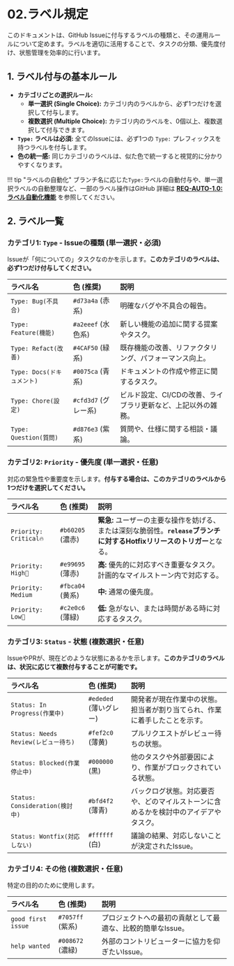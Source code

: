 # 02.ラベル規定

このドキュメントは、GitHub
Issueに付与するラベルの種類と、その運用ルールについて定めます。ラベルを適切に活用することで、タスクの分類、優先度付け、状態管理を効率的に行います。

## 1. ラベル付与の基本ルール

- **カテゴリごとの選択ルール:**
  - **単一選択 (Single Choice):**
    カテゴリ内のラベルから、必ず1つだけを選択して付与します。
  - **複数選択 (Multiple Choice):**
    カテゴリ内のラベルを、0個以上、複数選択して付与できます。
- **`Type:` ラベルは必須:** 全てのIssueには、必ず1つの `Type:`
  プレフィックスを持つラベルを付与します。
- **色の統一感:**
  同じカテゴリのラベルは、似た色で統一すると視覚的に分かりやすくなります。

!!! tip
"ラベルの自動化" ブランチ名に応じた`Type:`ラベルの自動付与や、単一選択ラベルの自動整理など、一部のラベル操作はGitHub
詳細は **[REQ-AUTO-1.0: ラベル自動化機能](../../../01_システム仕様/02_ラベル自動化機能.md#REQ-AUTO-1.0)** を参照してください。

## 2. ラベル一覧

### カテゴリ1: `Type` - Issueの種類 (単一選択・必須)

Issueが「何についての」タスクなのかを示します。**このカテゴリのラベルは、必ず1つだけ付与してください。**

| ラベル名                   | 色 (推奨)            | 説明                                                          |
| :------------------------- | :------------------- | :------------------------------------------------------------ |
| `Type: Bug(不具合)`        | `#d73a4a` (赤系)     | 明確なバグや不具合の報告。                                    |
| `Type: Feature(機能)`      | `#a2eeef` (水色系)   | 新しい機能の追加に関する提案やタスク。                        |
| `Type: Refact(改善)`       | `#4CAF50` (緑系)     | 既存機能の改善、リファクタリング、パフォーマンス向上。        |
| `Type: Docs(ドキュメント)` | `#0075ca` (青系)     | ドキュメントの作成や修正に関するタスク。                      |
| `Type: Chore(設定)`        | `#cfd3d7` (グレー系) | ビルド設定、CI/CDの改善、ライブラリ更新など、上記以外の雑務。 |
| `Type: Question(質問)`     | `#d876e3` (紫系)     | 質問や、仕様に関する相談・議論。                              |

### カテゴリ2: `Priority` - 優先度 (単一選択・任意)

対応の緊急性や重要度を示します。**付与する場合は、このカテゴリのラベルから1つだけを選択してください。**

| ラベル名               | 色 (推奨)        | 説明                                                                                                                      |
| :--------------------- | :--------------- | :------------------------------------------------------------------------------------------------------------------------ |
| `Priority: Critical🔥` | `#b60205` (濃赤) | **緊急:** ユーザーの主要な操作を妨げる、または深刻な脆弱性。**`release`ブランチに対するHotfixリリースのトリガー**となる。 |
| `Priority: High🔼`     | `#e99695` (薄赤) | **高:** 優先的に対応すべき重要なタスク。計画的なマイルストーン内で対応する。                                              |
| `Priority: Medium`     | `#fbca04` (黄系) | **中:** 通常の優先度。                                                                                                    |
| `Priority: Low🔽`      | `#c2e0c6` (薄緑) | **低:** 急がない、または時間がある時に対応するタスク。                                                                    |

### カテゴリ3: `Status` - 状態 (複数選択・任意)

IssueやPRが、現在どのような状態にあるかを示します。**このカテゴリのラベルは、状況に応じて複数付与することが可能です。**

| ラベル名                             | 色 (推奨)              | 説明                                                                                 |
| :----------------------------------- | :--------------------- | :----------------------------------------------------------------------------------- |
| `Status: In Progress(作業中)`        | `#ededed` (薄いグレー) | 開発者が現在作業中の状態。担当者が割り当てられ、作業に着手したことを示す。           |
| `Status: Needs Review(レビュー待ち)` | `#fef2c0` (薄黄)       | プルリクエストがレビュー待ちの状態。                                                 |
| `Status: Blocked(作業停止中)`        | `#000000` (黒)         | 他のタスクや外部要因により、作業がブロックされている状態。                           |
| `Status: Consideration(検討中)`      | `#bfd4f2` (薄青)       | バックログ状態。対応要否や、どのマイルストーンに含めるかを検討中のアイデアやタスク。 |
| `Status: Wontfix(対応しない)`        | `#ffffff` (白)         | 議論の結果、対応しないことが決定されたIssue。                                        |

### カテゴリ4: その他 (複数選択・任意)

特定の目的のために使用します。

| ラベル名           | 色 (推奨)        | 説明                                                        |
| :----------------- | :--------------- | :---------------------------------------------------------- |
| `good first issue` | `#7057ff` (紫系) | プロジェクトへの最初の貢献として最適な、比較的簡単なIssue。 |
| `help wanted`      | `#008672` (濃緑) | 外部のコントリビューターに協力を仰ぎたいIssue。             |
